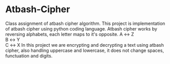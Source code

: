 # Atbash-Cipher
Class assignment of atbash cipher algorithm.
This project is implementation of atbash cipher using python coding language.
Atbash cipher works by reversing alphabets, each letter maps to it's opposite.
A ↔ Z  
B ↔ Y  
C ↔ X
In this project we are encrypting and decrypting a text using atbash cipher, also handling uppercase and lowercase, it does not change spaces, functuation and digits.
